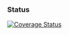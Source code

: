 
### Status
[![Coverage Status](https://coveralls.io/repos/github/rmad17/zero2prod/badge.svg?branch=main)](https://coveralls.io/github/rmad17/zero2prod?branch=main)
